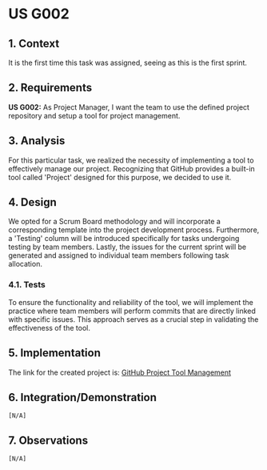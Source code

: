 # US G002


## 1. Context

It is the first time this task was assigned, seeing as this is the first sprint.


## 2. Requirements

**US G002:** As Project Manager, I want the team to use the defined project repository and setup a tool for project management.


## 3. Analysis

For this particular task, we realized the necessity of implementing a tool to 
effectively manage our project. Recognizing that GitHub provides a built-in tool 
called 'Project' designed for this purpose, we decided to use it.


## 4. Design

We opted for a Scrum Board methodology and will incorporate a corresponding template into the project development process.
Furthermore, a 'Testing' column will be introduced specifically for tasks undergoing testing by team members.
Lastly, the issues for the current sprint will be generated and assigned to individual team members following task allocation.

### 4.1. Tests

To ensure the functionality and reliability of the tool, we will implement the practice 
where team members will perform commits that are directly linked with specific issues. 
This approach serves as a crucial step in validating the effectiveness of the tool.

## 5. Implementation

The link for the created project is: [GitHub Project Tool Management](https://github.com/orgs/Departamento-de-Engenharia-Informatica/projects/184)

## 6. Integration/Demonstration

`[N/A]`

## 7. Observations

`[N/A]` 
